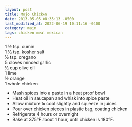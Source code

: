 ```yaml
---
layout: post
title: Mojo Chicken
date: 2013-05-05 08:35:13 -0500
last_modified_at: 2022-06-19 10:11:16 -0400
category: main
tags: chicken meat mexican
---
```

1 ½ tsp. cumin  
1 ½ tsp. kosher salt  
½ tsp. oregano  
5 cloves minced garlic  
½ cup olive oil  
1 lime  
½ orange  
1 whole chicken  

 * Mash spices into a paste in a heat proof bowl
 * Heat oil in saucepan and whisk into spice paste
 * Allow mixture to cool slightly and squeeze in juices
 * Pour over chicken pieces in plastic bag, coating chicken
 * Refrigerate 4 hours or overnight
 * Bake at 375°F about 1 hour, until chicken is 180°F.

